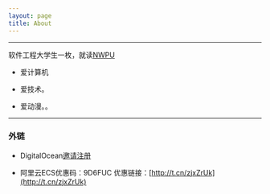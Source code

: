 ```yaml
---
layout: page
title: About
---
```


----


软件工程大学生一枚，就读[NWPU](http://www.nwpu.edu.cn/)

* 爱计算机

* 爱技术。

* 爱动漫。。


----

### 外链

* DigitalOcean[邀请注册](https://m.do.co/c/a09cc5744cac)

* 阿里云ECS优惠码：9D6FUC  优惠链接：[http://t.cn/zjxZrUk](http://t.cn/zjxZrUk)